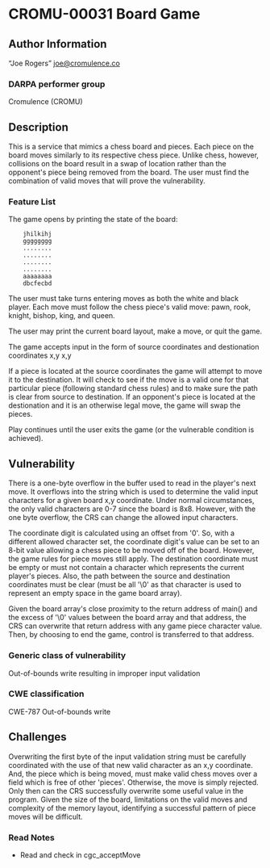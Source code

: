 # CROMU-00031 Board Game

## Author Information

“Joe Rogers” <joe@cromulence.co>

### DARPA performer group
Cromulence (CROMU)

## Description

This is a service that mimics a chess board and pieces. Each piece on the board moves similarly to its respective chess piece. Unlike chess, however, collisions on the board result in a swap of location rather than the opponent's piece being removed from the board. The user must find the combination of valid moves that will prove the vulnerability.

### Feature List

The game opens by printing the state of the board:

        jhilkihj
        gggggggg
        ........
        ........
        ........
        ........
        aaaaaaaa
        dbcfecbd

The user must take turns entering moves as both the white and black player. Each move must follow the chess piece's valid move: pawn, rook, knight, bishop, king, and queen.

The user may print the current board layout, make a move, or quit the game.

The game accepts input in the form of source coordinates and destionation coordinates x,y x,y

If a piece is located at the source coordinates the game will attempt to move it to the destination. It will check to see if the move is a valid one for that particular piece (following standard chess rules) and to make sure the path is clear from source to destination. If an opponent's piece is located at the destionation and it is an otherwise legal move, the game will swap the pieces.

Play continues until the user exits the game (or the vulnerable condition is achieved).

## Vulnerability
There is a one-byte overflow in the buffer used to read in the player's next move.  It overflows into the string which is used to determine the valid input characters for a given board x,y coordinate.  Under normal circumstances, the only valid characters are 0-7 since the board is 8x8.  However, with the one byte overflow, the CRS can change the allowed input characters.  

The coordinate digit is calculated using an offset from '0'.  So, with a different allowed character set, the coordinate digit's value can be set to an 8-bit value allowing a chess piece to be moved off of the board.  However, the game rules for piece moves still apply.  The destination coordinate must be empty or must not contain a character which represents the current player's pieces.  Also, the path between the source and destination coordinates must be clear (must be all '\0' as that character is used to represent an empty space in the game board array).  

Given the board array's close proximity to the return address of main() and the excess of '\0' values between the board array and that address, the CRS can overwrite that return address with any game piece character value.  Then, by choosing to end the game, control is transferred to that address.

### Generic class of vulnerability
Out-of-bounds write resulting in improper input validation

### CWE classification
CWE-787 Out-of-bounds write

## Challenges
Overwriting the first byte of the input validation string must be carefully coordinated with the use of that new valid character as an x,y coordinate.  And, the piece which is being moved, must make valid chess moves over a field which is free of other 'pieces'.  Otherwise, the move is simply rejected.  Only then can the CRS successfully overwrite some useful value in the program.  Given the size of the board, limitations on the valid moves and complexity of the memory layout, identifying a successful pattern of piece moves will be difficult.

### Read Notes

* Read and check in cgc_acceptMove